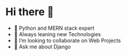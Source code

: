 ### <h1>Hi there 👋</h1>

<!--
**mehar13hamza/mehar13hamza** is a ✨ _special_ ✨ repository because its `README.md` (this file) appears on your GitHub profile.

Here are some ideas to get you started:

-->

- 🔭 Python and MERN stack expert 
- 🌱 Always leaning new Technologies
- 👯 I’m looking to collaborate on Web Projects
- 💬 Ask me about Django

